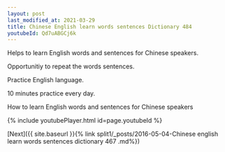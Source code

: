 ```yaml
---
layout: post
last_modified_at: 2021-03-29
title: Chinese English learn words sentences Dictionary 484 
youtubeId: Qd7uABGCj6k
---
```

 
 
Helps to learn English words and sentences for Chinese speakers.

Opportunitiy to repeat the words sentences. 

Practice English language. 
 
10 minutes practice every day. 
 
How to learn English words and sentences for Chinese speakers 
 
{% include youtubePlayer.html id=page.youtubeId %}
 
 
[Next]({{ site.baseurl }}{% link  split1/_posts/2016-05-04-Chinese english learn words sentences dictionary 467 .md%})
 
